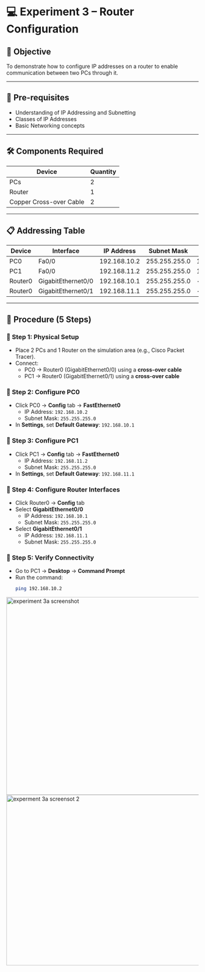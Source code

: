 # 💻 Experiment 3 – Router Configuration

## 🎯 Objective
To demonstrate how to configure IP addresses on a router to enable communication between two PCs through it.

---

## 🧠 Pre-requisites
- Understanding of IP Addressing and Subnetting
- Classes of IP Addresses
- Basic Networking concepts

---

## 🛠️ Components Required

| Device  | Quantity |
|---------|----------|
| PCs     | 2        |
| Router  | 1        |
| Copper Cross-over Cable | 2 |

---

## 📋 Addressing Table

| Device   | Interface         | IP Address     | Subnet Mask      | Gateway         |
|----------|------------------|----------------|------------------|-----------------|
| PC0      | Fa0/0            | 192.168.10.2   | 255.255.255.0    | 192.168.10.1    |
| PC1      | Fa0/0            | 192.168.11.2   | 255.255.255.0    | 192.168.11.1    |
| Router0  | GigabitEthernet0/0 | 192.168.10.1 | 255.255.255.0    | -               |
| Router0  | GigabitEthernet0/1 | 192.168.11.1 | 255.255.255.0    | -               |

---

## 🧪 Procedure (5 Steps)

### 🔹 Step 1: Physical Setup
- Place 2 PCs and 1 Router on the simulation area (e.g., Cisco Packet Tracer).
- Connect:
  - PC0 → Router0 (GigabitEthernet0/0) using a **cross-over cable**
  - PC1 → Router0 (GigabitEthernet0/1) using a **cross-over cable**

### 🔹 Step 2: Configure PC0
- Click PC0 → **Config** tab → **FastEthernet0**
  - IP Address: `192.168.10.2`
  - Subnet Mask: `255.255.255.0`
- In **Settings**, set **Default Gateway**: `192.168.10.1`

### 🔹 Step 3: Configure PC1
- Click PC1 → **Config** tab → **FastEthernet0**
  - IP Address: `192.168.11.2`
  - Subnet Mask: `255.255.255.0`
- In **Settings**, set **Default Gateway**: `192.168.11.1`

### 🔹 Step 4: Configure Router Interfaces
- Click Router0 → **Config** tab
- Select **GigabitEthernet0/0**
  - IP Address: `192.168.10.1`
  - Subnet Mask: `255.255.255.0`
- Select **GigabitEthernet0/1**
  - IP Address: `192.168.11.1`
  - Subnet Mask: `255.255.255.0`

### 🔹 Step 5: Verify Connectivity
- Go to PC1 → **Desktop** → **Command Prompt**
- Run the command:
  ```bash
  ping 192.168.10.2
<img width="1307" height="517" alt="experiment 3a screenshot" src="https://github.com/user-attachments/assets/d9769711-36dd-4951-b6c2-8aeeccdf4801" />
<img width="538" height="446" alt="experment 3a screensot 2 " src="https://github.com/user-attachments/assets/c577200e-2c3e-4fbd-91ef-a779c1b307d3" />

